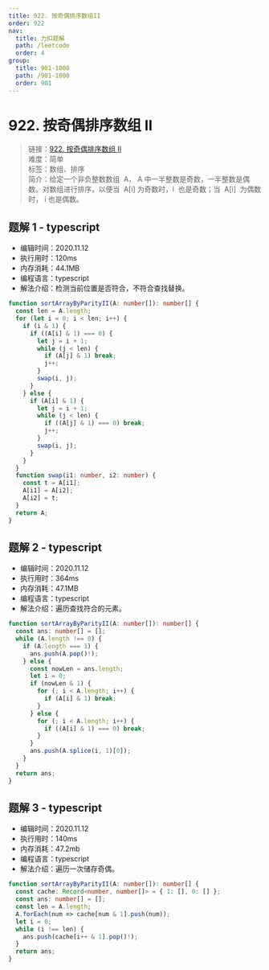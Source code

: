 ```yaml
---
title: 922. 按奇偶排序数组II
order: 922
nav:
  title: 力扣题解
  path: /leetcode
  order: 4
group:
  title: 901-1000
  path: /901-1000
  order: 901
---
```


# 922. 按奇偶排序数组 II

> 链接：[922. 按奇偶排序数组 II](https://leetcode-cn.com/problems/sort-array-by-parity-ii/)  
> 难度：简单  
> 标签：数组、排序  
> 简介：给定一个非负整数数组  A， A 中一半整数是奇数，一半整数是偶数。对数组进行排序，以便当  A[i] 为奇数时，i  也是奇数；当  A[i]  为偶数时， i 也是偶数。

## 题解 1 - typescript

- 编辑时间：2020.11.12
- 执行用时：120ms
- 内存消耗：44.1MB
- 编程语言：typescript
- 解法介绍：检测当前位置是否符合，不符合查找替换。

```typescript
function sortArrayByParityII(A: number[]): number[] {
  const len = A.length;
  for (let i = 0; i < len; i++) {
    if (i & 1) {
      if ((A[i] & 1) === 0) {
        let j = i + 1;
        while (j < len) {
          if (A[j] & 1) break;
          j++;
        }
        swap(i, j);
      }
    } else {
      if (A[i] & 1) {
        let j = i + 1;
        while (j < len) {
          if ((A[j] & 1) === 0) break;
          j++;
        }
        swap(i, j);
      }
    }
  }
  function swap(i1: number, i2: number) {
    const t = A[i1];
    A[i1] = A[i2];
    A[i2] = t;
  }
  return A;
}
```

## 题解 2 - typescript

- 编辑时间：2020.11.12
- 执行用时：364ms
- 内存消耗：47.1MB
- 编程语言：typescript
- 解法介绍：遍历查找符合的元素。

```typescript
function sortArrayByParityII(A: number[]): number[] {
  const ans: number[] = [];
  while (A.length !== 0) {
    if (A.length === 1) {
      ans.push(A.pop()!);
    } else {
      const nowLen = ans.length;
      let i = 0;
      if (nowLen & 1) {
        for (; i < A.length; i++) {
          if (A[i] & 1) break;
        }
      } else {
        for (; i < A.length; i++) {
          if ((A[i] & 1) === 0) break;
        }
      }
      ans.push(A.splice(i, 1)[0]);
    }
  }
  return ans;
}
```

## 题解 3 - typescript

- 编辑时间：2020.11.12
- 执行用时：140ms
- 内存消耗：47.2mb
- 编程语言：typescript
- 解法介绍：遍历一次储存奇偶。

```typescript
function sortArrayByParityII(A: number[]): number[] {
  const cache: Record<number, number[]> = { 1: [], 0: [] };
  const ans: number[] = [];
  const len = A.length;
  A.forEach(num => cache[num & 1].push(num));
  let i = 0;
  while (i !== len) {
    ans.push(cache[i++ & 1].pop()!);
  }
  return ans;
}
```
